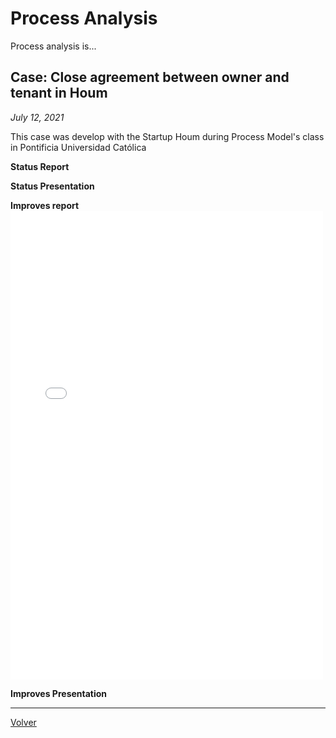 # Process Analysis

Process analysis is...

## Case: Close agreement between owner and tenant in Houm
_July 12, 2021_

This case was develop with the Startup Houm during Process Model's class in Pontificia Universidad Católica

**Status Report**


**Status Presentation**


**Improves report**
<embed src="../assets/documents/HoumReport.pdf" width="500" height="750">

**Improves Presentation**


-----
[Volver](../projects.html)
